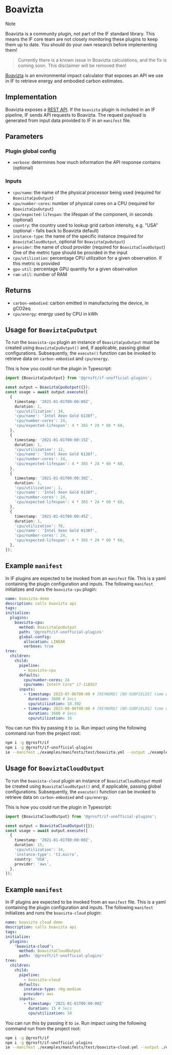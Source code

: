 # Boavizta

> [!NOTE]
> Boavizta is a community plugin, not part of the IF standard library. This means the IF core team are not closely monitoring these plugins to keep them up to date. You should do your own research before implementing them! 

> Currently there is a known issue in Boavizta calculations, and the fix is coming soon. This disclaimer will be removed then!

[Boavizta](https://boavizta.org/) is an environmental impact calculator that exposes an API we use in IF to retrieve energy and embodied carbon estimates.

## Implementation

Boavizta exposes a [REST API](https://doc.api.boavizta.org/). If the `boavizta` plugin is included in an IF pipeline, IF sends API requests to Boavizta. The request payload is generated from input data provided to IF in an `manifest` file.

## Parameters

### Plugin global config

- `verbose`: determines how much information the API response contains (optional)

### Inputs

- `cpu/name`: the name of the physical processor being used (required for `BoaviztaCpuOutput`)
- `cpu/number-cores`: number of physical cores on a CPU (required for `BoaviztaCpuOutput`)
- `cpu/expected-lifespan`: the lifespan of the component, in seconds (optional)
- `country`: the country used to lookup grid carbon intensity, e.g. "USA" (optional - falls back to Boavizta default)
- `instance-type`: the name of the specific instance (required for `BoaviztaCloudOutput`, optional for `BoaviztaCpuOutput`)
- `provider`: the name of cloud provider (required for `BoaviztaCloudOutput`)
  One of the metric type should be provided in the input
- `cpu/utilization`: percentage CPU utilization for a given observation. If this metric is provided
- `gpu-util`: percentage GPU quantity for a given observation
- `ram-util`: number of RAM

## Returns

- `carbon-embodied`: carbon emitted in manufacturing the device, in gCO2eq
- `cpu/energy`: energy used by CPU in kWh

## Usage for `BoaviztaCpuOutput`

To run the `boavista-cpu` plugin an instance of `BoaviztaCpuOutput` must be created using `BoaviztaCpuOutput()` and, if applicable, passing global configurations. Subsequently, the `execute()` function can be invoked to retrieve data on `carbon-embodied` and `cpu/energy`.

This is how you could run the plugin in Typescript:

```typescript
import {BoaviztaCpuOutput} from '@grnsft/if-unofficial-plugins';

const output = BoaviztaCpuOutput({});
const usage = await output.execute([
  {
    timestamp: '2021-01-01T00:00:00Z',
    duration: 1,
    'cpu/utilization': 34,
    'cpu/name': 'Intel Xeon Gold 6138f',
    'cpu/number-cores': 24,
    'cpu/expected-lifespan': 4 * 365 * 24 * 60 * 60,
  },
  {
    timestamp: '2021-01-01T00:00:15Z',
    duration: 1,
    'cpu/utilization': 12,
    'cpu/name': 'Intel Xeon Gold 6138f',
    'cpu/number-cores': 24,
    'cpu/expected-lifespan': 4 * 365 * 24 * 60 * 60,
  },
  {
    timestamp: '2021-01-01T00:00:30Z',
    duration: 1,
    'cpu/utilization': 1,
    'cpu/name': 'Intel Xeon Gold 6138f',
    'cpu/number-cores': 24,
    'cpu/expected-lifespan': 4 * 365 * 24 * 60 * 60,
  },
  {
    timestamp: '2021-01-01T00:00:45Z',
    duration: 1,
    'cpu/utilization': 78,
    'cpu/name': 'Intel Xeon Gold 6138f',
    'cpu/number-cores': 24,
    'cpu/expected-lifespan': 4 * 365 * 24 * 60 * 60,
  },
]);
```

## Example `manifest`

In IF plugins are expected to be invoked from an `manifest` file. This is a yaml containing the plugin configuration and inputs. The following `manifest` initializes and runs the `boavizta-cpu` plugin:

```yaml
name: boavizta-demo
description: calls boavizta api
tags:
initialize:
  plugins:
    boavizta-cpu:
      method: BoaviztaCpuOutput
      path: '@grnsft/if-unofficial-plugins'
      global-config:
        allocation: LINEAR
        verbose: true
tree:
  children:
    child:
      pipeline:
        - boavizta-cpu
      defaults:
        cpu/number-cores: 24
        cpu/name: Intel® Core™ i7-1185G7
      inputs:
        - timestamp: 2023-07-06T00:00 # [KEYWORD] [NO-SUBFIELDS] time when measurement occurred
          duration: 3600 # Secs
          cpu/utilization: 18.392
        - timestamp: 2023-08-06T00:00 # [KEYWORD] [NO-SUBFIELDS] time when measurement occurred
          duration: 3600 # Secs
          cpu/utilization: 16
```

You can run this by passing it to `ie`. Run impact using the following command run from the project root:

```sh
npm i -g @grnsft/if
npm i -g @grnsft/if-unofficial-plugins
ie --manifest ./examples/manifests/test/boavizta.yml --output ./examples/outputs/boavizta.yml
```

## Usage for `BoaviztaCloudOutput`

To run the `boavista-cloud` plugin an instance of `BoaviztaCloudOutput` must be created using `BoaviztaCloudOutput()` and, if applicable, passing global configurations. Subsequently, the `execute()` function can be invoked to retrieve data on `carbon-embodied` and `cpu/energy`.

This is how you could run the plugin in Typescript:

```typescript
import {BoaviztaCloudOutput} from '@grnsft/if-unofficial-plugins';

const output = BoaviztaCloudOutput({});
const usage = await output.execute([
  {
    timestamp: '2021-01-01T00:00:00Z',
    duration: 15,
    'cpu/utilization': 34,
    'instance-type': 't2.micro',
    country: 'USA',
    provider: 'aws',
  },
]);
```

## Example `manifest`

In IF plugins are expected to be invoked from an `manifest` file. This is a yaml containing the plugin configuration and inputs. The following `manifest` initializes and runs the `boavizta-cloud` plugin:

```yaml
name: boavizta cloud demo
description: calls boavizta api
tags:
initialize:
  plugins:
    'boavizta-cloud':
      method: BoaviztaCloudOutput
      path: '@grnsft/if-unofficial-plugins'
tree:
  children:
    child:
      pipeline:
        - boavizta-cloud
      defaults:
        instance-type: r6g.medium
        provider: aws
      inputs:
        - timestamp: '2021-01-01T00:00:00Z'
          duration: 15 # Secs
          cpu/utilization: 34
```

You can run this by passing it to `ie`. Run impact using the following command run from the project root:

```sh
npm i -g @grnsft/if
npm i -g @grnsft/if-unofficial-plugins
ie --manifest ./examples/manifests/test/boavizta-cloud.yml --output ./examples/outputs/boavizta-cloud.yml
```
